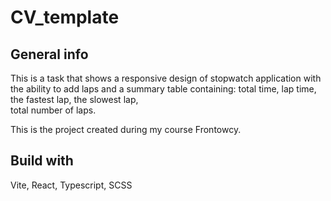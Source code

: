 # CV_template

## General info

This is a task that shows a responsive design of stopwatch application with the ability to add laps and a summary table containing:
total time,
lap time,
the fastest lap,
the slowest lap,  
 total number of laps.

This is the project created during my course Frontowcy.

## Build with

Vite, React, Typescript, SCSS
